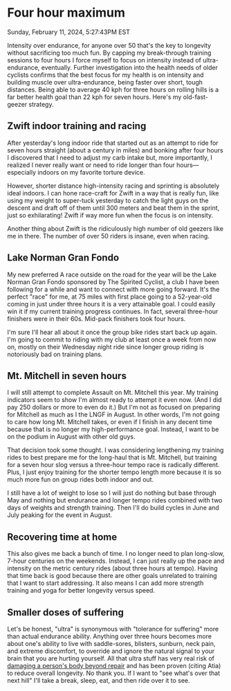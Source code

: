 # Four hour maximum

Sunday, February 11, 2024, 5:27:43PM EST

Intensity over endurance, for anyone over 50 that's the key to longevity without sacrificing too much fun. By capping my break-through training sessions to four hours I force myself to focus on intensity instead of ultra-endurance, eventually. Further investigation into the health needs of older cyclists confirms that the best focus for my health is on intensity and building muscle over ultra-endurance, being faster over short, tough distances. Being able to average 40 kph for three hours on rolling hills is a far better health goal than 22 kph for seven hours. Here's my old-fast-geezer strategy.

## Zwift indoor training and racing

After yesterday's long indoor ride that started out as an attempt to ride for seven hours straight (about a century in miles) and bonking after four hours I discovered that I need to adjust my carb intake but, more importantly, I realized I never really want or need to ride longer than four hours—especially indoors on my favorite torture device.

However, shorter distance high-intensity racing and sprinting is absolutely ideal indoors. I can hone race-craft for Zwift in a way that is really fun, like using my weight to super-tuck yesterday to catch the light guys on the descent and draft off of them until 300 meters and beat them in the sprint, just so exhilarating! Zwift if way more fun when the focus is on intensity.

Another thing about Zwift is the ridiculously high number of old geezers like me in there. The number of over 50 riders is insane, even when racing.

## Lake Norman Gran Fondo

My new preferred A race outside on the road for the year will be the Lake Norman Gran Fondo sponsored by The Spirited Cyclist, a club I have been following for a while and want to connect with more going forward. It's the perfect "race" for me, at 75 miles with first place going to a 52-year-old coming in just under three hours it is a very attainable goal. I could easily win it if my current training progress continues. In fact, several three-hour finishers were in their 60s. Mid-pack finishers took four hours.

I'm sure I'll hear all about it once the group bike rides start back up again. I'm going to commit to riding with my club at least once a week from now on, mostly on their Wednesday night ride since longer group riding is notoriously bad on training plans.

## Mt. Mitchell in seven hours

I will still attempt to complete Assault on Mt. Mitchell this year. My training indicators seem to show I'm almost ready to attempt it even now. (And I did pay 250 dollars or more to even do it.) But I'm not as focused on preparing for Mitchell as much as I the LNGF in August. In other words, I'm not going to care how long Mt. Mitchell takes, or even if I finish in any decent time because that is no longer my high-performance goal. Instead, I want to be on the podium in August with other old guys.

That decision took some thought. I was considering lengthening my training rides to best prepare me for the long-haul that is Mt. Mitchell, but training for a seven hour slog versus a three-hour tempo race is radically different. Plus, I just enjoy training for the shorter tempo length more because it is so much more fun on group rides both indoor and out.

I still have a lot of weight to lose so I will just do nothing but base through May and nothing but endurance and longer tempo rides combined with two days of weights and strength training. Then I'll do build cycles in June and July peaking for the event in August.

## Recovering time at home

This also gives me back a bunch of time. I no longer need to plan long-slow, 7-hour centuries on the weekends. Instead, I can just really up the pace and intensity on the metric century rides (about three hours at tempo). Having that time back is good because there are other goals unrelated to training that I want to start addressing. It also means I can add more strength training and yoga for better longevity versus speed.

## Smaller doses of suffering

Let's be honest, "ultra" is synonymous with "tolerance for suffering" more than actual endurance ability.
Anything over three hours becomes more about one's ability to live with saddle-sores, blisters, sunburn, neck pain, and extreme discomfort, to override and ignore the natural signal to your brain that you are hurting yourself.  All that ultra stuff has very real risk of [damaging a person's body beyond repair](https://youtu.be/AY4RN_82TpY?si=BdwVphmS3gc-97UQ&t=538) and has been proven (citing Atia) to reduce overall longevity. No thank you. If I want to "see what's over that next hill" I'll take a break, sleep, eat, and then ride over it to see.
